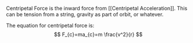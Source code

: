 Centripetal Force is the inward force from [[Centripetal Acceleration]]. This can be tension from a string, gravity as part of orbit, or whatever.

The equation for centripetal force is:
$$
F_{c}=ma_{c}=m \frac{v^2}{r}
$$
